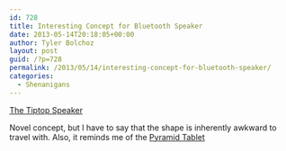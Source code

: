 ```yaml
---
id: 728
title: Interesting Concept for Bluetooth Speaker
date: 2013-05-14T20:18:05+00:00
author: Tyler Bolchoz
layout: post
guid: /?p=728
permalink: /2013/05/14/interesting-concept-for-bluetooth-speaker/
categories:
  - Shenanigans
---
```

[The Tiptop Speaker](http://www.kickstarter.com/projects/1093584288/tiptop-speakers-portable-audio-reimagined-0 "The Tiptop Speaker")

Novel concept, but I have to say that the shape is inherently awkward to travel with. Also, it reminds me of the <a href="https://www.google.com/search?safe=off&#038;hl=en&#038;site=imghp&#038;tbm=isch&#038;source=hp&#038;biw=1384&#038;bih=684&#038;q=pyramid+tablet&#038;oq=pyramid+tablet&#038;gs_l=img.3..0.1377.4285.0.4733.16.12.2.2.2.0.149.926.9j3.12.0...0.0...1ac.1.12.img.W2zhIk_Itw8" title="Pyramid Tablet" target="_blank">Pyramid Tablet</a>
